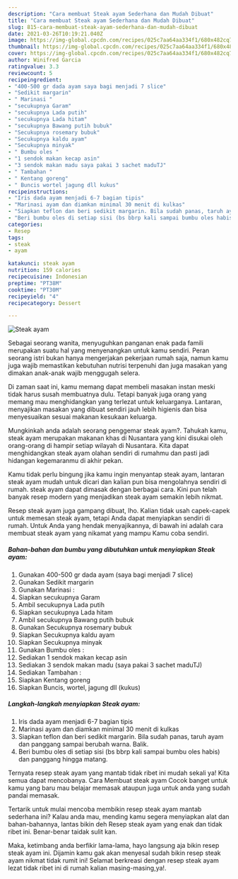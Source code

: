 ```yaml
---
description: "Cara membuat Steak ayam Sederhana dan Mudah Dibuat"
title: "Cara membuat Steak ayam Sederhana dan Mudah Dibuat"
slug: 815-cara-membuat-steak-ayam-sederhana-dan-mudah-dibuat
date: 2021-03-26T10:19:21.040Z
image: https://img-global.cpcdn.com/recipes/025c7aa64aa334f1/680x482cq70/steak-ayam-foto-resep-utama.jpg
thumbnail: https://img-global.cpcdn.com/recipes/025c7aa64aa334f1/680x482cq70/steak-ayam-foto-resep-utama.jpg
cover: https://img-global.cpcdn.com/recipes/025c7aa64aa334f1/680x482cq70/steak-ayam-foto-resep-utama.jpg
author: Winifred Garcia
ratingvalue: 3.3
reviewcount: 5
recipeingredient:
- "400-500 gr dada ayam saya bagi menjadi 7 slice"
- "Sedikit margarin"
- " Marinasi "
- "secukupnya Garam"
- "secukupnya Lada putih"
- "secukupnya Lada hitam"
- "secukupnya Bawang putih bubuk"
- "Secukupnya rosemary bubuk"
- "Secukupnya kaldu ayam"
- "Secukupnya minyak"
- " Bumbu oles "
- "1 sendok makan kecap asin"
- "3 sendok makan madu saya pakai 3 sachet maduTJ"
- " Tambahan "
- " Kentang goreng"
- " Buncis wortel jagung dll kukus"
recipeinstructions:
- "Iris dada ayam menjadi 6-7 bagian tipis"
- "Marinasi ayam dan diamkan minimal 30 menit di kulkas"
- "Siapkan teflon dan beri sedikit margarin. Bila sudah panas, taruh ayam dan panggang sampai berubah warna. Balik."
- "Beri bumbu oles di setiap sisi (bs bbrp kali sampai bumbu oles habis) dan panggang hingga matang."
categories:
- Resep
tags:
- steak
- ayam

katakunci: steak ayam 
nutrition: 159 calories
recipecuisine: Indonesian
preptime: "PT38M"
cooktime: "PT30M"
recipeyield: "4"
recipecategory: Dessert

---
```



![Steak ayam](https://img-global.cpcdn.com/recipes/025c7aa64aa334f1/680x482cq70/steak-ayam-foto-resep-utama.jpg)

Sebagai seorang wanita, menyuguhkan panganan enak pada famili merupakan suatu hal yang menyenangkan untuk kamu sendiri. Peran seorang istri bukan hanya mengerjakan pekerjaan rumah saja, namun kamu juga wajib memastikan kebutuhan nutrisi terpenuhi dan juga masakan yang dimakan anak-anak wajib menggugah selera.

Di zaman  saat ini, kamu memang dapat membeli masakan instan meski tidak harus susah membuatnya dulu. Tetapi banyak juga orang yang memang mau menghidangkan yang terlezat untuk keluarganya. Lantaran, menyajikan masakan yang dibuat sendiri jauh lebih higienis dan bisa menyesuaikan sesuai makanan kesukaan keluarga. 



Mungkinkah anda adalah seorang penggemar steak ayam?. Tahukah kamu, steak ayam merupakan makanan khas di Nusantara yang kini disukai oleh orang-orang di hampir setiap wilayah di Nusantara. Kita dapat menghidangkan steak ayam olahan sendiri di rumahmu dan pasti jadi hidangan kegemaranmu di akhir pekan.

Kamu tidak perlu bingung jika kamu ingin menyantap steak ayam, lantaran steak ayam mudah untuk dicari dan kalian pun bisa mengolahnya sendiri di rumah. steak ayam dapat dimasak dengan berbagai cara. Kini pun telah banyak resep modern yang menjadikan steak ayam semakin lebih nikmat.

Resep steak ayam juga gampang dibuat, lho. Kalian tidak usah capek-capek untuk memesan steak ayam, tetapi Anda dapat menyiapkan sendiri di rumah. Untuk Anda yang hendak menyajikannya, di bawah ini adalah cara membuat steak ayam yang nikamat yang mampu Kamu coba sendiri.

<!--inarticleads1-->

##### Bahan-bahan dan bumbu yang dibutuhkan untuk menyiapkan Steak ayam:

1. Gunakan 400-500 gr dada ayam (saya bagi menjadi 7 slice)
1. Gunakan Sedikit margarin
1. Gunakan  Marinasi :
1. Siapkan secukupnya Garam
1. Ambil secukupnya Lada putih
1. Siapkan secukupnya Lada hitam
1. Ambil secukupnya Bawang putih bubuk
1. Gunakan Secukupnya rosemary bubuk
1. Siapkan Secukupnya kaldu ayam
1. Siapkan Secukupnya minyak
1. Gunakan  Bumbu oles :
1. Sediakan 1 sendok makan kecap asin
1. Sediakan 3 sendok makan madu (saya pakai 3 sachet maduTJ)
1. Sediakan  Tambahan :
1. Siapkan  Kentang goreng
1. Siapkan  Buncis, wortel, jagung dll (kukus)




<!--inarticleads2-->

##### Langkah-langkah menyiapkan Steak ayam:

1. Iris dada ayam menjadi 6-7 bagian tipis
1. Marinasi ayam dan diamkan minimal 30 menit di kulkas
1. Siapkan teflon dan beri sedikit margarin. Bila sudah panas, taruh ayam dan panggang sampai berubah warna. Balik.
1. Beri bumbu oles di setiap sisi (bs bbrp kali sampai bumbu oles habis) dan panggang hingga matang.




Ternyata resep steak ayam yang mantab tidak ribet ini mudah sekali ya! Kita semua dapat mencobanya. Cara Membuat steak ayam Cocok banget untuk kamu yang baru mau belajar memasak ataupun juga untuk anda yang sudah pandai memasak.

Tertarik untuk mulai mencoba membikin resep steak ayam mantab sederhana ini? Kalau anda mau, mending kamu segera menyiapkan alat dan bahan-bahannya, lantas bikin deh Resep steak ayam yang enak dan tidak ribet ini. Benar-benar taidak sulit kan. 

Maka, ketimbang anda berfikir lama-lama, hayo langsung aja bikin resep steak ayam ini. Dijamin kamu gak akan menyesal sudah bikin resep steak ayam nikmat tidak rumit ini! Selamat berkreasi dengan resep steak ayam lezat tidak ribet ini di rumah kalian masing-masing,ya!.

